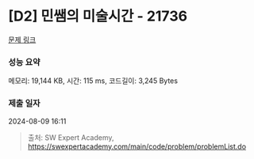 # [D2] 민쌤의 미술시간 - 21736 

[문제 링크](https://swexpertacademy.com/main/code/problem/problemDetail.do?contestProbId=AZE1dnGqMqYDFAQW) 

### 성능 요약

메모리: 19,144 KB, 시간: 115 ms, 코드길이: 3,245 Bytes

### 제출 일자

2024-08-09 16:11



> 출처: SW Expert Academy, https://swexpertacademy.com/main/code/problem/problemList.do